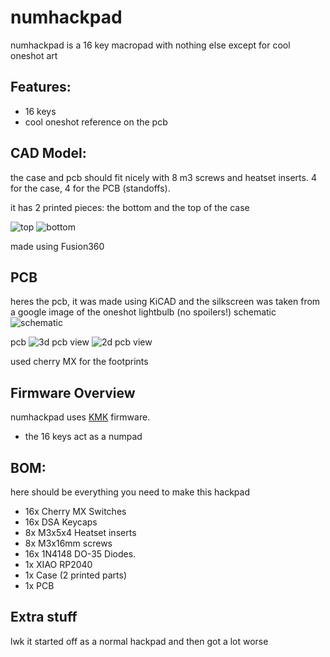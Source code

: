 # numhackpad

numhackpad is a 16 key macropad with nothing else except for cool oneshot art

## Features:
- 16 keys
- cool oneshot reference on the pcb

## CAD Model:
the case and pcb should fit nicely with 8 m3 screws and heatset inserts. 4 for the case, 4 for the PCB (standoffs).

it has 2 printed pieces: the bottom and the top of the case

![top](https://hc-cdn.hel1.your-objectstorage.com/s/v3/ad51febad2672b1e09fc197a29e6e880efd43739_image.png)
![bottom](https://hc-cdn.hel1.your-objectstorage.com/s/v3/11bd733bad6728e32ada1485eecb76ba7b07c981_image.png)

made using Fusion360

## PCB
heres the pcb, it was made using KiCAD and the silkscreen was taken from a google image of the oneshot lightbulb (no spoilers!)
schematic
![schematic](https://hc-cdn.hel1.your-objectstorage.com/s/v3/3be1e634152d126c7a05665ef1133a6337b589cd_screenshot_2025-07-06_at_3.07.36___pm.png)

pcb
![3d pcb view](https://hc-cdn.hel1.your-objectstorage.com/s/v3/c30d65369d4980343ac0f1afb61ffbed3f5bc94a_image.png)
![2d pcb view](https://hc-cdn.hel1.your-objectstorage.com/s/v3/4202c5608baf8b70ccc33942978632d598f2eb9c_image.png)

used cherry MX for the footprints

## Firmware Overview
numhackpad uses [KMK](https://github.com/KMKfw) firmware.

- the 16 keys act as a numpad
## BOM:
here should be everything you need to make this hackpad

- 16x Cherry MX Switches
- 16x DSA Keycaps
- 8x M3x5x4 Heatset inserts
- 8x M3x16mm screws
- 16x 1N4148 DO-35 Diodes.
- 1x XIAO RP2040
- 1x Case (2 printed parts)
- 1x PCB


## Extra stuff
lwk it started off as a normal hackpad and then got a lot worse
